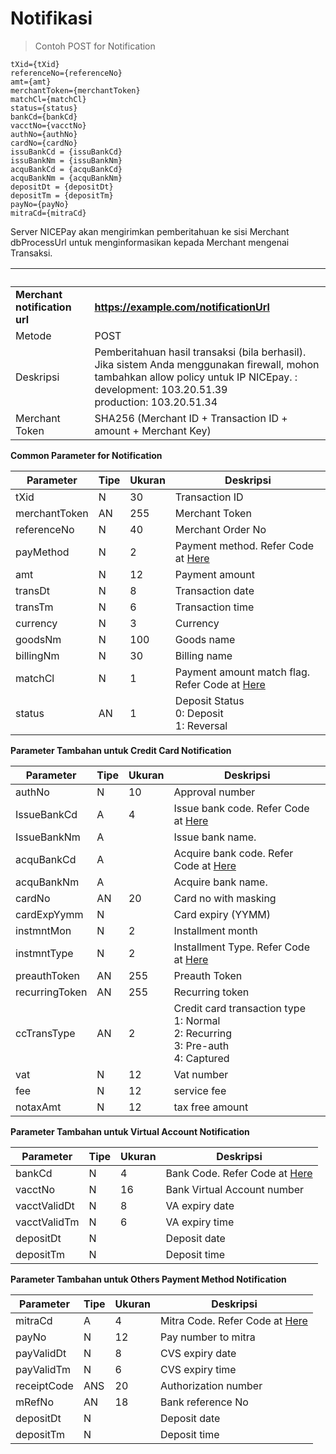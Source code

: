 
# Notifikasi

> Contoh POST for Notification

```
tXid={tXid}
referenceNo={referenceNo}
amt={amt}
merchantToken={merchantToken}
matchCl={matchCl}
status={status}
bankCd={bankCd}
vacctNo={vacctNo}
authNo={authNo}
cardNo={cardNo}
issuBankCd = {issuBankCd}
issuBankNm = {issuBankNm}
acquBankCd = {acquBankCd}
acquBankNm = {acquBankNm}
depositDt = {depositDt}
depositTm = {depositTm}
payNo={payNo}
mitraCd={mitraCd}
```

Server NICEPay akan mengirimkan pemberitahuan ke sisi Merchant dbProcessUrl untuk menginformasikan kepada Merchant mengenai Transaksi.

 &nbsp; | &nbsp;
---------- | -------
**Merchant notification url** | **https://example.com/notificationUrl**
Metode | POST
Deskripsi | Pemberitahuan hasil transaksi (bila berhasil).<br>Jika sistem Anda menggunakan firewall, mohon tambahkan allow policy untuk IP NICEpay. :<br>development: 103.20.51.39<br>production: 103.20.51.34
Merchant Token | SHA256 (Merchant ID + Transaction ID + amount + Merchant Key)


**Common Parameter for Notification**

Parameter | Tipe | Ukuran | Deskripsi
---------- | ---------- | ---------- | ----------
tXid | N | 30 | Transaction ID
merchantToken | AN | 255 | Merchant Token
referenceNo | N | 40 | Merchant Order No
payMethod | N | 2 | Payment method. Refer Code at [Here](#payment-method)
amt | N | 12 | Payment amount
transDt | N | 8 | Transaction date
transTm | N | 6 | Transaction time
currency | N | 3 | Currency
goodsNm | N | 100 | Goods name
billingNm | N | 30 | Billing name
matchCl | N | 1 | Payment amount match flag. Refer Code at [Here](#notification-match-amount-indicator)
status | AN | 1 | Deposit Status<br>0: Deposit<br>1: Reversal

**Parameter Tambahan untuk Credit Card Notification**

Parameter | Tipe | Ukuran | Deskripsi
---------- | ---------- | ---------- | ----------
authNo | N | 10 | Approval number
IssueBankCd | A | 4 | Issue bank code. Refer Code at [Here](#bank-code)
IssueBankNm | A | &nbsp; | Issue bank name.
acquBankCd | A | &nbsp; | Acquire bank code. Refer Code at [Here](#bank-code)
acquBankNm | A | &nbsp; | Acquire bank name.
cardNo | AN | 20 | Card no with masking
cardExpYymm | N | &nbsp; | Card expiry (YYMM)
instmntMon | N | 2 | Installment month
instmntType | N | 2 | Installment Type. Refer Code at [Here](#installment-type)
preauthToken | AN | 255 | Preauth Token
recurringToken | AN | 255 | Recurring token
ccTransType | AN | 2 | Credit card transaction type<br>1: Normal<br>2: Recurring<br>3: Pre-auth<br>4: Captured
vat | N | 12 | Vat number
fee | N | 12 | service fee
notaxAmt | N | 12 | tax free amount

**Parameter Tambahan untuk  Virtual Account Notification**

Parameter | Tipe | Ukuran | Deskripsi
---------- | ---------- | ---------- | ----------
bankCd  | N | 4 | Bank Code. Refer Code at [Here](#bank-code)
vacctNo | N | 16 | Bank Virtual Account number
vacctValidDt  | N | 8 | VA expiry date
vacctValidTm | N | 6 | VA expiry time
depositDt | N | &nbsp; | Deposit date
depositTm | N | &nbsp; | Deposit time

**Parameter Tambahan untuk  Others Payment Method Notification**

Parameter | Tipe | Ukuran | Deskripsi
---------- | ---------- | ---------- | ----------
mitraCd | A | 4 |  Mitra Code. Refer Code at [Here](#mitra-code)
payNo | N | 12 | Pay number to mitra
payValidDt | N | 8 | CVS expiry date
payValidTm | N | 6 | CVS expiry time
receiptCode | ANS | 20 | Authorization number
mRefNo | AN | 18 | Bank reference No
depositDt | N | &nbsp; | Deposit date
depositTm | N | &nbsp; | Deposit time
